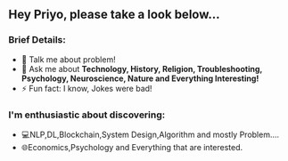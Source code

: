 ### <h2>Hey Priyo, please take a look below...</h2>

 ### Brief Details:</br>
<!--  🔭 I’m currently more into the **Programming**--->
<!-- 🌱 I’m currently learning **Open Source Contribution.**--->
- 🤔 Talk me about problem!
- 💬 Ask me about **Technology, History, Religion, Troubleshooting, Psychology, Neuroscience, Nature and Everything Interesting!**
- ⚡ Fun fact: I know, Jokes were bad!
  
### I'm enthusiastic about discovering:</br>
- 💻NLP,DL,Blockchain,System Design,Algorithm and mostly Problem....
- 🌐Economics,Psychology and Everything that are interested.</br>

